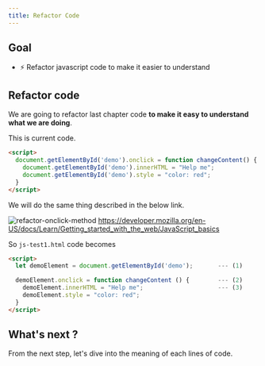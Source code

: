 ```yaml
---
title: Refactor Code
---
```


## Goal
  - ⚡ Refactor javascript code to make it easier to understand

## Refactor code
We are going to refactor last chapter code **to make it easy to understand what we are doing**.

This is current code.

```html
<script>
  document.getElementById('demo').onclick = function changeContent() {
    document.getElementById('demo').innerHTML = "Help me";
    document.getElementById('demo').style = "color: red";
  }
</script>
```

We will do the same thing described in the below link. 


![refactor-onclick-method](https://storage.googleapis.com/coderhackers-assets/docs/img/2020-04-13-16-42-20.png)
https://developer.mozilla.org/en-US/docs/Learn/Getting_started_with_the_web/JavaScript_basics


So `js-test1.html` code becomes
```html title="js-test1.html"
<script>
  let demoElement = document.getElementById('demo');       --- (1)

  demoElement.onclick = function changeContent () {        --- (2)
    demoElement.innerHTML = "Help me";                     --- (3)
    demoElement.style = "color: red";
  }
</script>
```


## What's next ?
From the next step, let's dive into the meaning of each lines of code.
